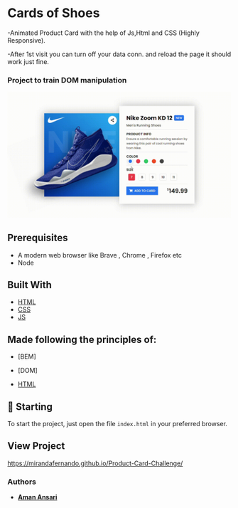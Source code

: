 # Cards of Shoes

-Animated Product Card with the help of Js,Html and CSS (Highly Responsive).

-After 1st visit you can turn off your data conn. and reload the page it should work just fine.

### Project to train DOM manipulation

![preview](Cards-of-shoes-Opera-2021-09-07-10-02-04.gif)

## Prerequisites

- A modern web browser like Brave , Chrome , Firefox etc
- Node

## Built With

- [HTML](https://reactjs.org) 
- [CSS](https://sass-lang.com)
- [JS](https://sass-lang.com)

## Made following the principles of:
- [BEM]
- [DOM]


- [HTML](https://reactjs.org) 

## 🚀 Starting

To start the project, just open the file `index.html` in your preferred browser.

## View Project
https://mirandafernando.github.io/Product-Card-Challenge/

### Authors

- **[Aman Ansari](https://github.com/aman-atg)**
